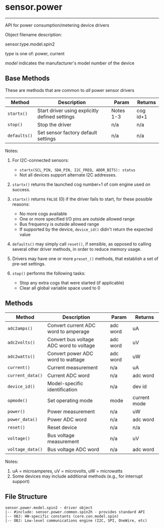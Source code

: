 # sensor.power
--------------

API for power consumption/metering device drivers

Object filename description:

sensor.type.model.spin2

_type_ is one of: power, current

_model_ indicates the manufacturer's model number of the device

## Base Methods

These are methods that are common to _all_ power sensor drivers

| Method          | Description                                      | Param     | Returns        |
| --------------- | ------------------------------------------------ | --------- | -------------- |
| `startx()`      | Start driver using explicitly defined settings   | Notes 1-3 | cog id+1       |
| `stop()`        | Stop the driver                                  | n/a       | n/a            |
| `defaults()`    | Set sensor factory default settings              | n/a       | n/a            |

Notes:

1. For I2C-connected sensors:
	* `startx(SCL_PIN, SDA_PIN, I2C_FREQ, ADDR_BITS): status`
	* Not all devices support alternate I2C addresses.

2. `startx()` returns the launched cog number+1 of com engine used on success.

3. `startx()` returns `FALSE` (0) if the driver fails to start, for these possible reasons:
	* No more cogs available
	* One or more specified I/O pins are outside allowed range
	* Bus frequency is outside allowed range
	* If supported by the device, `device_id()` didn't return the expected value

4. `defaults()` may simply call `reset()`, if sensible, as opposed to calling several other driver
methods, in order to reduce memory usage.

5. Drivers may have one or more `preset_()` methods, that establish a set of pre-set settings.

6. `stop()` performs the following tasks:
	* Stop any extra cogs that were started (if applicable)
	* Clear all global variable space used to 0

## Methods

| Method           | Description                                   | Param    | Returns           |
| ---------------- | --------------------------------------------- | -------- | ----------------- |
|`adc2amps()`      | Convert current ADC word to amperage          | adc word | uA                |
|`adc2volts()`     | Convert bus voltage ADC word to voltage       | adc word | uV                |
|`adc2watts()`     | Convert power ADC word to wattage             | adc word | uW                |
|`current()`       | Current measurement                           | n/a      | uA                |
|`current_data()`  | Current ADC word                              | n/a      | adc word          |
|`device_id()`     | Model-specific identification                 | n/a      | dev id            |
|`opmode()`        | Set operating mode                            | mode     | current mode      |
|`power()`         | Power measurement                             | n/a      | uW                |
|`power_data()`    | Power ADC word                                | n/a      | adc word          |
|`reset()`         | Reset device                                  | n/a      | n/a               |
|`voltage()`       | Bus voltage measurement                       | n/a      | uV                |
|`voltage_data()`  | Bus voltage ADC word                          | n/a      | adc word          |


Notes:

1. uA = microamperes, uV = microvolts, uW = microwatts
2. Some devices may include additional methods (e.g., for interrupt support)


## File Structure

```spin
sensor.power.model.spin2 - driver object
|-- #include: sensor.power.common.spin2h - provides standard API
|-- OBJ: HW-specific constants (core.con.model.spin)
|-- OBJ: Low-level communications engine (I2C, SPI, OneWire, etc)

```


